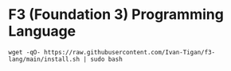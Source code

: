 # F3 (Foundation 3) Programming Language



``` 
wget -qO- https://raw.githubusercontent.com/Ivan-Tigan/f3-lang/main/install.sh | sudo bash
```